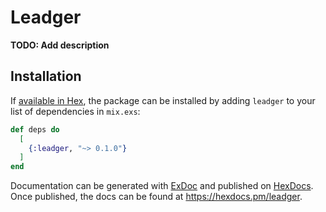 # Leadger

**TODO: Add description**

## Installation

If [available in Hex](https://hex.pm/docs/publish), the package can be installed
by adding `leadger` to your list of dependencies in `mix.exs`:

```elixir
def deps do
  [
    {:leadger, "~> 0.1.0"}
  ]
end
```

Documentation can be generated with [ExDoc](https://github.com/elixir-lang/ex_doc)
and published on [HexDocs](https://hexdocs.pm). Once published, the docs can
be found at <https://hexdocs.pm/leadger>.

